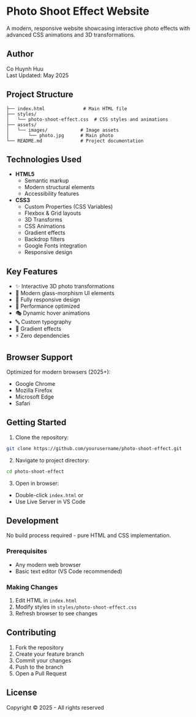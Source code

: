 # Photo Shoot Effect Website

A modern, responsive website showcasing interactive photo effects with advanced CSS animations and 3D transformations.

## Author
Co Huynh Huu  
Last Updated: May 2025

## Project Structure

```
├── index.html              # Main HTML file
├── styles/
│   └── photo-shoot-effect.css  # CSS styles and animations
├── assets/
│   └── images/            # Image assets
│       └── photo.jpg      # Main photo
└── README.md              # Project documentation
```

## Technologies Used

- **HTML5**
  - Semantic markup
  - Modern structural elements
  - Accessibility features
- **CSS3**
  - Custom Properties (CSS Variables)
  - Flexbox & Grid layouts
  - 3D Transforms
  - CSS Animations
  - Gradient effects
  - Backdrop filters
  - Google Fonts integration
  - Responsive design

## Key Features

- ✨ Interactive 3D photo transformations
- 🎨 Modern glass-morphism UI elements
- 📱 Fully responsive design
- 🎯 Performance optimized
- 🎭 Dynamic hover animations
- 🔤 Custom typography
- 🌈 Gradient effects
- ⚡ Zero dependencies

## Browser Support

Optimized for modern browsers (2025+):
- Google Chrome
- Mozilla Firefox
- Microsoft Edge
- Safari

## Getting Started

1. Clone the repository:
```bash
git clone https://github.com/yourusername/photo-shoot-effect.git
```

2. Navigate to project directory:
```bash
cd photo-shoot-effect
```

3. Open in browser:
- Double-click `index.html` or
- Use Live Server in VS Code

## Development

No build process required - pure HTML and CSS implementation.

### Prerequisites
- Any modern web browser
- Basic text editor (VS Code recommended)

### Making Changes
1. Edit HTML in `index.html`
2. Modify styles in `styles/photo-shoot-effect.css`
3. Refresh browser to see changes

## Contributing

1. Fork the repository
2. Create your feature branch
3. Commit your changes
4. Push to the branch
5. Open a Pull Request

## License

Copyright © 2025 - All rights reserved